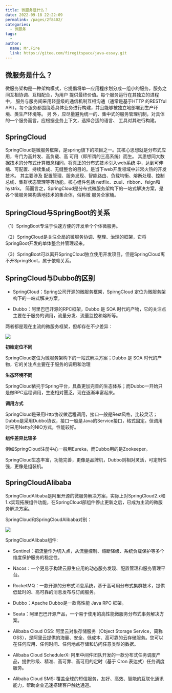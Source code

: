 ```yaml
---
title: 微服务是什么？
date: 2022-09-18 22:22:09
permalink: /pages/2f8402/
categories:
  - 微服务
tags:
  - 
author: 
  name: Mr.Fire
  link: https://gitee.com/firegitspace/java-essay.git
---
```


## 微服务是什么？
微服务架构是一种架构模式，它提倡将单一应用程序划分成一组小的服务，服务之间互相协调、互相配合，为用户 提供最终价值。每个服务运行在其独立的进程中，
服务与服务间采用轻量级的通信机制互相沟通（通常是基于HTTP 的RESTful API）。每个服务都围绕着具体业务进行构建，并且能够被独立地部署到生产环境、类生产环境等。
另 外，应尽量避免统一的、集中式的服务管理机制，对具体的一个服务而言，应根据业务上下文，选择合适的语言、 工具对其进行构建。

## SpringCloud
SpringCloud是微服务框架，是spring旗下的项目之一。其核心思想就是分布式应用，专门为高并发、高负载、高 可用（即所谓的三高系统）而生。
其思想同大数据技术的分布式计算概念相同，将真正的分布式技术引入web系统 中，达到可伸缩、可配置、持续集成、无缝整合的目的。是当下web开发领域中非常火热的开发技术。
其主要涉及 配置管理、服务发现、智能路由、负载均衡、熔断处理、控制总线、集群状态管理等等功能。核心组件包括 netflix、zuul、ribbon、feign和hystrix。
简而言之，SpringCloud是分布式微服务架构下的一站式解决方案，是各个微服务架构落地技术的集合体，俗称微 服务全家桶。

## SpringCloud与SpringBoot的关系
（1）SpringBoot专注于快速方便的开发单个个体微服务。

（2）SpringCloud是关注全局的微服务协调、整理、治理的框架，它将SpringBoot开发的单体整合并管理起来。

（3）SpringBoot可以离开SpringCloud独立使用开发项目，但是SpringCloud离不开SpringBoot，属于依赖关系。

## SpringCloud与Dubbo的区别

- SpringCloud：Spring公司开源的微服务框架，SpirngCloud 定位为微服务架构下的一站式解决方案。

- Dubbo：阿里巴巴开源的RPC框架，Dubbo 是 SOA 时代的产物，它的关注点主要在于服务的调用，流量分发、流量监控和熔断等。

两者都是现在主流的微服务框架，但却存在不少差异：

![](https://fire-repository.oss-cn-beijing.aliyuncs.com/cloud/image1.png)

**初始定位不同**

SpringCloud定位为微服务架构下的一站式解决方案；Dubbo 是 SOA 时代的产物，它的关注点主要在于服务的调用和治理

**生态环境不同**

SpringCloud依托于Spring平台，具备更加完善的生态体系；而Dubbo一开始只是做RPC远程调用，生态相对匮乏，现在逐渐丰富起来。

**调用方式**

SpringCloud是采用Http协议做远程调用，接口一般是Rest风格，比较灵活；Dubbo是采用Dubbo协议，接口一般是Java的Service接口，格式固定。但调用时采用Netty的NIO方式，性能较好。

**组件差异比较多**

例如SpringCloud注册中心一般用Eureka，而Dubbo用的是Zookeeper。

SpringCloud生态丰富，功能完善，更像是品牌机，Dubbo则相对灵活，可定制性强，更像是组装机。


## SpringCloudAlibaba

SpringCloudAlibaba是阿里开源的微服务解决方案，实际上对SpringCloud2.x和1.x实现拓展组件功能，在SpringCloud部组件停止更新之后，已成为主流的微服务解决方案。

SpringCloud和SpringCloudAlibaba对别：

![](https://fire-repository.oss-cn-beijing.aliyuncs.com/cloud/2.png)

SpringCloudAlibaba组件:

- Sentinel：把流量作为切入点，从流量控制、熔断降级、系统负载保护等多个维度保护服务的稳定性。

- Nacos：一个更易于构建云原生应用的动态服务发现、配置管理和服务管理平台。

- RocketMQ：一款开源的分布式消息系统，基于高可用分布式集群技术，提供低延时的、高可靠的消息发布与订阅服务。

- Dubbo：Apache Dubbo是一款高性能 Java RPC 框架。

- Seata：阿里巴巴开源产品，一个易于使用的高性能微服务分布式事务解决方案。

- Alibaba Cloud OSS: 阿里云对象存储服务（Object Storage Service，简称 OSS），是阿里云提供的海量、安全、低成本、高可靠的云存储服务。您可以在任何应用、任何时间、任何地点存储和访问任意类型的数据。

- Alibaba Cloud SchedulerX: 阿里中间件团队开发的一款分布式任务调度产品，提供秒级、精准、高可靠、高可用的定时（基于 Cron 表达式）任务调度服务。

- Alibaba Cloud SMS: 覆盖全球的短信服务，友好、高效、智能的互联化通讯能力，帮助企业迅速搭建客户触达通道。

 


